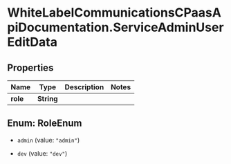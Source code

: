 # WhiteLabelCommunicationsCPaasApiDocumentation.ServiceAdminUserEditData

## Properties

Name | Type | Description | Notes
------------ | ------------- | ------------- | -------------
**role** | **String** |  | 



## Enum: RoleEnum


* `admin` (value: `"admin"`)

* `dev` (value: `"dev"`)




